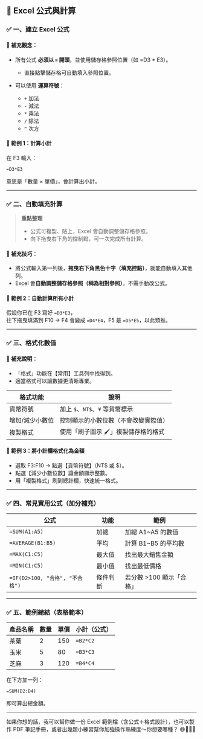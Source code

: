 ## 📌 Excel 公式與計算

### ✅ 一、建立 Excel 公式

#### 🔸 補充觀念：
- 所有公式 **必須以 `=` 開頭**，並使用儲存格參照位置（如 =D3 * E3）。
  - 直接點擊儲存格可自動填入參照位置。

- 可以使用 **運算符號**：
  - `+` 加法
  - `-` 減法
  - `*` 乘法
  - `/` 除法
  - `^` 次方

#### 📘 範例 1：計算小計  
在 F3 輸入：
```excel
=D3*E3
```
意思是「數量 × 單價」，會計算出小計。

---

### ✅ 二、自動填充計算

> **重點整理**
> - 公式可複製、貼上，Excel 會自動調整儲存格參照。
> - 向下拖曳右下角的控制點，可一次完成所有計算。

#### 🔸 補充技巧：
- 將公式輸入第一列後，**拖曳右下角黑色十字（填充控點）**，就能自動填入其他列。
- Excel 會**自動調整儲存格參照（稱為相對參照）**，不需手動改公式。

#### 📘 範例 2：自動計算所有小計
假設你已在 F3 寫好 `=D3*E3`，  
往下拖曳填滿到 F10 → F4 會變成 `=D4*E4`，F5 是 `=D5*E5`，以此類推。

---

### ✅ 三、格式化數值

#### 🔸 補充說明：
- 「格式」功能在【常用】工具列中找得到。
- 適當格式可以讓數據更清晰專業。

| 格式功能        | 說明 |
|-----------------|------|
| 貨幣符號        | 加上 `$`、`NT$`、`¥` 等貨幣標示 |
| 增加/減少小數位 | 控制顯示的小數位數（不會改變實際值） |
| 複製格式        | 使用「刷子圖示 🖌️」複製儲存格的格式 |

#### 📘 範例 3：將小計欄格式化為金額
- 選取 F3:F10 → 點選【貨幣符號】（NT$ 或 $）。
- 點選【減少小數位數】讓金額顯示整數。
- 用「複製格式」刷到總計欄，快速統一格式。

---

### ✅ 四、常見實用公式（加分補充）

| 公式 | 功能 | 範例 |
|------|------|------|
| `=SUM(A1:A5)` | 加總 | 加總 A1~A5 的數值 |
| `=AVERAGE(B1:B5)` | 平均 | 計算 B1~B5 的平均數 |
| `=MAX(C1:C5)` | 最大值 | 找出最大銷售金額 |
| `=MIN(C1:C5)` | 最小值 | 找出最低價格 |
| `=IF(D2>100, "合格", "不合格")` | 條件判斷 | 若分數 >100 顯示「合格」 |

---

### ✅ 五、範例總結（表格範本）

| 產品名稱 | 數量 | 單價 | 小計（公式） |
|----------|------|------|---------------|
| 茶葉     | 2    | 150  | `=B2*C2`       |
| 玉米     | 5    | 80   | `=B3*C3`       |
| 芝麻     | 3    | 120  | `=B4*C4`       |

在下方加一列：
```excel
=SUM(D2:D4)
```
即可算出總金額。

---

如果你想的話，我可以幫你做一份 Excel 範例檔（含公式＋格式設計），也可以製作 PDF 筆記手冊，或者出幾題小練習幫你加強操作熟練度～你想要哪種？ 😄📘🧑‍🏫